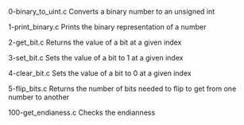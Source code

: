 0-binary_to_uint.c	Converts a binary number to an unsigned int

1-print_binary.c	Prints the binary representation of a number

2-get_bit.c	Returns the value of a bit at a given index

3-set_bit.c	Sets the value of a bit to 1 at a given index

4-clear_bit.c	Sets the value of a bit to 0 at a given index

5-flip_bits.c	Returns the number of bits needed to flip to get from one number to another

100-get_endianess.c	Checks the endianness
